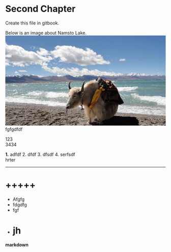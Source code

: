 # Second Chapter
Create this file in gitbook.

Below is an image about Namsto Lake.
![](/images/namsto.jpg)  fgfgdfdf

123  
3434

__1.__ adfdf
2. dfdf
3. dfsdf
4. serfsdf  
  hrter  
  ________
  +++++
  =========
* Afgfg
* fdgdfg
* fgf
* # jh

__markdown__